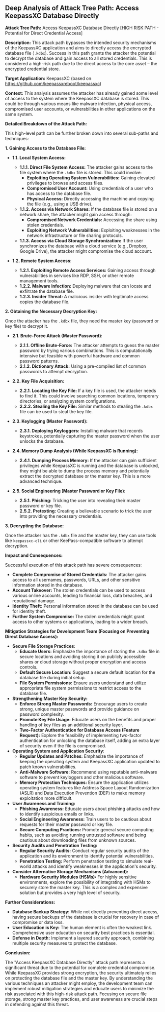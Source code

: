 ## Deep Analysis of Attack Tree Path: Access KeepassXC Database Directly

**Attack Tree Path:** Access KeepassXC Database Directly [HIGH RISK PATH - Potential for Direct Credential Access]

**Description:** This attack path bypasses the intended security mechanisms of the KeepassXC application and aims to directly access the encrypted database file (`.kdbx`). Success in this path grants the attacker the potential to decrypt the database and gain access to all stored credentials. This is considered a high-risk path due to the direct access to the core asset – the encrypted credential store.

**Target Application:** KeepassXC (based on https://github.com/keepassxreboot/keepassxc)

**Context:** This analysis assumes the attacker has already gained some level of access to the system where the KeepassXC database is stored. This could be through various means like malware infection, physical access, compromised user accounts, or vulnerabilities in other applications on the same system.

**Detailed Breakdown of the Attack Path:**

This high-level path can be further broken down into several sub-paths and techniques:

**1. Gaining Access to the Database File:**

* **1.1. Local System Access:**
    * **1.1.1. Direct File System Access:** The attacker gains access to the file system where the `.kdbx` file is stored. This could involve:
        * **Exploiting Operating System Vulnerabilities:** Gaining elevated privileges to browse and access files.
        * **Compromised User Account:** Using credentials of a user who has access to the database file.
        * **Physical Access:** Directly accessing the machine and copying the file (e.g., using a USB drive).
    * **1.1.2. Access via Network Shares:** If the database file is stored on a network share, the attacker might gain access through:
        * **Compromised Network Credentials:** Accessing the share using stolen credentials.
        * **Exploiting Network Vulnerabilities:** Exploiting weaknesses in the network infrastructure or file sharing protocols.
    * **1.1.3. Access via Cloud Storage Synchronization:** If the user synchronizes the database with a cloud service (e.g., Dropbox, Google Drive), the attacker might compromise the cloud account.

* **1.2. Remote System Access:**
    * **1.2.1. Exploiting Remote Access Services:**  Gaining access through vulnerabilities in services like RDP, SSH, or other remote management tools.
    * **1.2.2. Malware Infection:** Deploying malware that can locate and exfiltrate the database file.
    * **1.2.3. Insider Threat:** A malicious insider with legitimate access copies the database file.

**2. Obtaining the Necessary Decryption Key:**

Once the attacker has the `.kdbx` file, they need the master key (password or key file) to decrypt it.

* **2.1. Brute-Force Attack (Master Password):**
    * **2.1.1. Offline Brute-Force:**  The attacker attempts to guess the master password by trying various combinations. This is computationally intensive but feasible with powerful hardware and common password patterns.
    * **2.1.2. Dictionary Attack:** Using a pre-compiled list of common passwords to attempt decryption.

* **2.2. Key File Acquisition:**
    * **2.2.1. Locating the Key File:** If a key file is used, the attacker needs to find it. This could involve searching common locations, temporary directories, or analyzing system configurations.
    * **2.2.2. Stealing the Key File:**  Similar methods to stealing the `.kdbx` file can be used to steal the key file.

* **2.3. Keylogging (Master Password):**
    * **2.3.1. Deploying Keyloggers:** Installing malware that records keystrokes, potentially capturing the master password when the user unlocks the database.

* **2.4. Memory Dump Analysis (While KeepassXC is Running):**
    * **2.4.1. Dumping Process Memory:** If the attacker can gain sufficient privileges while KeepassXC is running and the database is unlocked, they might be able to dump the process memory and potentially extract the decrypted database or the master key. This is a more advanced technique.

* **2.5. Social Engineering (Master Password or Key File):**
    * **2.5.1. Phishing:** Tricking the user into revealing their master password or key file.
    * **2.5.2. Pretexting:** Creating a believable scenario to trick the user into providing the necessary credentials.

**3. Decrypting the Database:**

Once the attacker has the `.kdbx` file and the master key, they can use tools like `keepassxc-cli` or other KeePass-compatible software to attempt decryption.

**Impact and Consequences:**

Successful execution of this attack path has severe consequences:

* **Complete Compromise of Stored Credentials:** The attacker gains access to all usernames, passwords, URLs, and other sensitive information stored in the database.
* **Account Takeover:**  The stolen credentials can be used to access various online accounts, leading to financial loss, data breaches, and reputational damage.
* **Identity Theft:**  Personal information stored in the database can be used for identity theft.
* **Further System Compromise:**  The stolen credentials might grant access to other systems or applications, leading to a wider breach.

**Mitigation Strategies for Development Team (Focusing on Preventing Direct Database Access):**

* **Secure File Storage Practices:**
    * **Educate Users:** Emphasize the importance of storing the `.kdbx` file in secure locations and avoiding storing it on publicly accessible shares or cloud storage without proper encryption and access controls.
    * **Default Secure Location:** Suggest a secure default location for the database file during initial setup.
    * **File System Permissions:**  Ensure users understand and utilize appropriate file system permissions to restrict access to the database file.
* **Strengthening Master Key Security:**
    * **Enforce Strong Master Passwords:** Encourage users to create strong, unique master passwords and provide guidance on password complexity.
    * **Promote Key File Usage:**  Educate users on the benefits and proper handling of key files as an additional security layer.
    * **Two-Factor Authentication for Database Access (Feature Request):** Explore the feasibility of implementing two-factor authentication for unlocking the database itself, adding an extra layer of security even if the file is compromised.
* **Operating System and Application Security:**
    * **Regular Updates and Patches:** Emphasize the importance of keeping the operating system and KeepassXC application updated to patch known vulnerabilities.
    * **Anti-Malware Software:** Recommend using reputable anti-malware software to prevent keyloggers and other malicious software.
    * **Memory Protection Techniques:** Ensure the application utilizes operating system features like Address Space Layout Randomization (ASLR) and Data Execution Prevention (DEP) to make memory exploitation more difficult.
* **User Awareness and Training:**
    * **Phishing Awareness:** Educate users about phishing attacks and how to identify suspicious emails or links.
    * **Social Engineering Awareness:** Train users to be cautious about requests for their master password or key file.
    * **Secure Computing Practices:**  Promote general secure computing habits, such as avoiding running untrusted software and being cautious about downloading files from unknown sources.
* **Security Audits and Penetration Testing:**
    * **Regular Security Audits:** Conduct regular security audits of the application and its environment to identify potential vulnerabilities.
    * **Penetration Testing:** Perform penetration testing to simulate real-world attacks and identify weaknesses in the application's security.
* **Consider Alternative Storage Mechanisms (Advanced):**
    * **Hardware Security Modules (HSMs):** For highly sensitive environments, explore the possibility of integrating with HSMs to securely store the master key. This is a complex and expensive solution but provides a very high level of security.

**Further Considerations:**

* **Database Backup Strategy:** While not directly preventing direct access, having secure backups of the database is crucial for recovery in case of compromise or data loss.
* **User Education is Key:**  The human element is often the weakest link. Comprehensive user education on security best practices is essential.
* **Defense in Depth:** Implement a layered security approach, combining multiple security measures to protect the database.

**Conclusion:**

The "Access KeepassXC Database Directly" attack path represents a significant threat due to the potential for complete credential compromise. While KeepassXC provides strong encryption, the security ultimately relies on protecting the database file and the master key. By understanding the various techniques an attacker might employ, the development team can implement robust mitigation strategies and educate users to minimize the risk associated with this high-risk attack path. Focusing on secure file storage, strong master key practices, and user awareness are crucial steps in defending against this threat.
